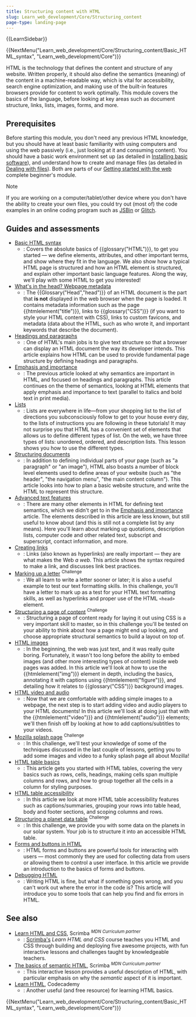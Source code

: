 ```yaml
---
title: Structuring content with HTML
slug: Learn_web_development/Core/Structuring_content
page-type: landing-page
---
```


{{LearnSidebar}}

{{NextMenu("Learn_web_development/Core/Structuring_content/Basic_HTML_syntax", "Learn_web_development/Core")}}

HTML is the technology that defines the content and structure of any website. Written properly, it should also define the semantics (meaning) of the content in a machine-readable way, which is vital for accessibility, search engine optimization, and making use of the built-in features browsers provide for content to work optimally. This module covers the basics of the language, before looking at key areas such as document structure, links, lists, images, forms, and more.

## Prerequisites

Before starting this module, you don't need any previous HTML knowledge, but you should have at least basic familiarity with using computers and using the web passively (i.e., just looking at it and consuming content). You should have a basic work environment set up (as detailed in [Installing basic software](/en-US/docs/Learn_web_development/Getting_started/Environment_setup/Installing_software)), and understand how to create and manage files (as detailed in [Dealing with files](/en-US/docs/Learn_web_development/Getting_started/Environment_setup/Dealing_with_files)). Both are parts of our [Getting started with the web](/en-US/docs/Learn_web_development/Getting_started/Your_first_website) complete beginner's module.

> [!NOTE]
> If you are working on a computer/tablet/other device where you don't have the ability to create your own files, you could try out (most of) the code examples in an online coding program such as [JSBin](https://jsbin.com/) or [Glitch](https://glitch.com/).

## Guides and assessments

- [Basic HTML syntax](/en-US/docs/Learn_web_development/Core/Structuring_content/Basic_HTML_syntax)
  - : Covers the absolute basics of {{glossary("HTML")}}, to get you started — we define elements, attributes, and other important terms, and show where they fit in the language. We also show how a typical HTML page is structured and how an HTML element is structured, and explain other important basic language features. Along the way, we'll play with some HTML to get you interested!
- [What's in the head? Webpage metadata](/en-US/docs/Learn_web_development/Core/Structuring_content/Webpage_metadata)
  - : The {{Glossary("Head","head")}} of an HTML document is the part that **is not** displayed in the web browser when the page is loaded. It contains metadata information such as the page {{htmlelement("title")}}, links to {{glossary("CSS")}} (if you want to style your HTML content with CSS), links to custom favicons, and metadata (data about the HTML, such as who wrote it, and important keywords that describe the document).
- [Headings and paragraphs](/en-US/docs/Learn_web_development/Core/Structuring_content/Headings_and_paragraphs)
  - : One of HTML's main jobs is to give text structure so that a browser can display an HTML document the way its developer intends. This article explains how HTML can be used to provide fundamental page structure by defining headings and paragraphs.
- [Emphasis and importance](/en-US/docs/Learn_web_development/Core/Structuring_content/Emphasis_and_importance)
  - : The previous article looked at why semantics are important in HTML, and focused on headings and paragraphs. This article continues on the theme of semantics, looking at HTML elements that apply emphasis and importance to text (parallel to italics and bold text in print media).
- [Lists](/en-US/docs/Learn_web_development/Core/Structuring_content/Lists)
  - : Lists are everywhere in life—from your shopping list to the list of directions you subconsciously follow to get to your house every day, to the lists of instructions you are following in these tutorials! It may not surprise you that HTML has a convenient set of elements that allows us to define different types of list. On the web, we have three types of lists: unordered, ordered, and description lists. This lesson shows you how to use the different types.
- [Structuring documents](/en-US/docs/Learn_web_development/Core/Structuring_content/Structuring_documents)
  - : In addition to defining individual parts of your page (such as "a paragraph" or "an image"), HTML also boasts a number of block level elements used to define areas of your website (such as "the header", "the navigation menu", "the main content column"). This article looks into how to plan a basic website structure, and write the HTML to represent this structure.
- [Advanced text features](/en-US/docs/Learn_web_development/Core/Structuring_content/Advanced_text_features)
  - : There are many other elements in HTML for defining text semantics, which we didn't get to in the [Emphasis and importance](/en-US/docs/Learn_web_development/Core/Structuring_content/Emphasis_and_importance) article. The elements described in this article are less known, but still useful to know about (and this is still not a complete list by any means). Here you'll learn about marking up quotations, description lists, computer code and other related text, subscript and superscript, contact information, and more.
- [Creating links](/en-US/docs/Learn_web_development/Core/Structuring_content/Creating_links)
  - : Links (also known as hyperlinks) are really important — they are what makes the Web _a web_. This article shows the syntax required to make a link, and discusses link best practices.
- [Marking up a letter](/en-US/docs/Learn_web_development/Core/Structuring_content/Marking_up_a_letter) <sup>Challenge</sup>
  - : We all learn to write a letter sooner or later; it is also a useful example to test our text formatting skills. In this challenge, you'll have a letter to mark up as a test for your HTML text formatting skills, as well as hyperlinks and proper use of the HTML `<head>` element.
- [Structuring a page of content](/en-US/docs/Learn_web_development/Core/Structuring_content/Structuring_a_page_of_content) <sup>Challenge</sup>
  - : Structuring a page of content ready for laying it out using CSS is a very important skill to master, so in this challenge you'll be tested on your ability to think about how a page might end up looking, and choose appropriate structural semantics to build a layout on top of.
- [HTML images](/en-US/docs/Learn_web_development/Core/Structuring_content/HTML_images)
  - : In the beginning, the web was just text, and it was really quite boring. Fortunately, it wasn't too long before the ability to embed images (and other more interesting types of content) inside web pages was added. In this article we'll look at how to use the {{htmlelement("img")}} element in depth, including the basics, annotating it with captions using {{htmlelement("figure")}}, and detailing how it relates to {{glossary("CSS")}} background images.
- [HTML video and audio](/en-US/docs/Learn_web_development/Core/Structuring_content/HTML_video_and_audio)
  - : Now that we are comfortable with adding simple images to a webpage, the next step is to start adding video and audio players to your HTML documents! In this article we'll look at doing just that with the {{htmlelement("video")}} and {{htmlelement("audio")}} elements; we'll then finish off by looking at how to add captions/subtitles to your videos.
- [Mozilla splash page](/en-US/docs/Learn_web_development/Core/Structuring_content/Mozilla_splash_page) <sup>Challenge</sup>
  - : In this challenge, we'll test your knowledge of some of the techniques discussed in the last couple of lessons, getting you to add some images and video to a funky splash page all about Mozilla!
- [HTML table basics](/en-US/docs/Learn_web_development/Core/Structuring_content/HTML_table_basics)
  - : This article gets you started with HTML tables, covering the very basics such as rows, cells, headings, making cells span multiple columns and rows, and how to group together all the cells in a column for styling purposes.
- [HTML table accessibility](/en-US/docs/Learn_web_development/Core/Structuring_content/Table_accessibility)
  - : In this article we look at more HTML table accessibility features such as captions/summaries, grouping your rows into table head, body and footer sections, and scoping columns and rows.
- [Structuring a planet data table](/en-US/docs/Learn_web_development/Core/Structuring_content/Planet_data_table) <sup>Challenge</sup>
  - : In this challenge, we provide you with some data on the planets in our solar system. Your job is to structure it into an accessible HTML table.
- [Forms and buttons in HTML](/en-US/docs/Learn_web_development/Core/Structuring_content/HTML_forms)
  - : HTML forms and buttons are powerful tools for interacting with users — most commonly they are used for collecting data from users or allowing them to control a user interface. In this article we provide an introduction to the basics of forms and buttons.
- [Debugging HTML](/en-US/docs/Learn_web_development/Core/Structuring_content/Debugging_HTML)
  - : Writing HTML is fine, but what if something goes wrong, and you can't work out where the error in the code is? This article will introduce you to some tools that can help you find and fix errors in HTML.

## See also

- [Learn HTML and CSS](https://v2.scrimba.com/learn-html-and-css-c0p?via=mdn), Scrimba <sup>_MDN Curriculum partner_</sup>
  - : [Scrimba's](https://scrimba.com?via=mdn) _Learn HTML and CSS_ course teaches you HTML and CSS through building and deploying five awesome projects, with fun interactive lessons and challenges taught by knowledgeable teachers.
- [The basics of semantic HTML](https://v2.scrimba.com/the-frontend-developer-career-path-c0j/~0xid?via=mdn), Scrimba <sup>_MDN Curriculum partner_</sup>
  - : This interactive lesson provides a useful description of HTML, with particular emphasis on why the _semantic_ aspect of it is important.
- [Learn HTML](https://v2.scrimba.com/the-frontend-developer-career-path-c0j/~0xid?via=mdn), Codecademy
  - : Another useful (and free resource) for learning HTML basics.

{{NextMenu("Learn_web_development/Core/Structuring_content/Basic_HTML_syntax", "Learn_web_development/Core")}}
